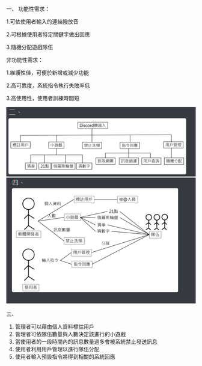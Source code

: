 
一、
功能性需求：

1.可依使用者輸入的連結撥放音

2.可根據使用者特定關鍵字做出回應

3.隨機分配遊戲隊伍

非功能性需求：

1.維護性佳，可便於新增或減少功能

2.高可靠度，系統指令執行失敗率低

3.高使用性，使用者訓練時間短

![image](擷取.PNG)
![image](ㄐㄐ.PNG)



三、
1. 管理者可以藉由個人資料標註用戶
2. 管理者可依隊伍數量與人數決定該進行的小遊戲
3. 當使用者的一段時間內的訊息數量過多會被系統禁止發送訊息
4. 使用者利用用戶管理以進行隊伍分配
5. 使用者輸入預設指令將得到相關的系統回應
